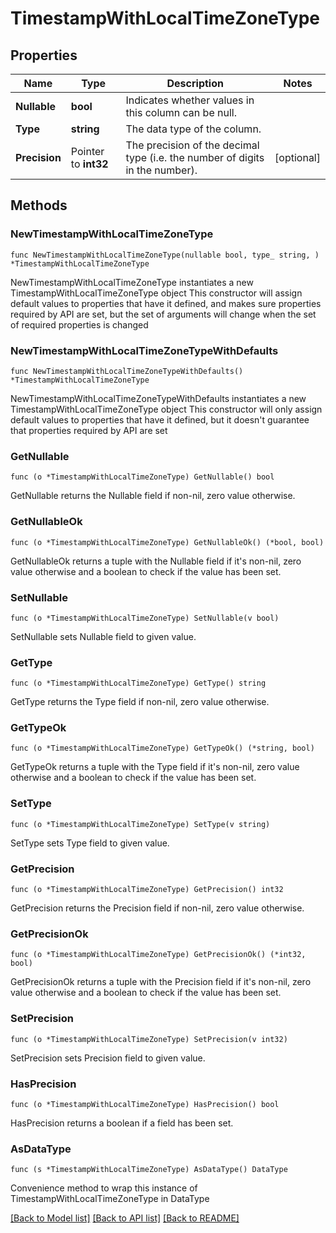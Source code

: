 # TimestampWithLocalTimeZoneType

## Properties

Name | Type | Description | Notes
------------ | ------------- | ------------- | -------------
**Nullable** | **bool** | Indicates whether values in this column can be null. | 
**Type** | **string** | The data type of the column. | 
**Precision** | Pointer to **int32** | The precision of the decimal type (i.e. the number of digits in the number). | [optional] 

## Methods

### NewTimestampWithLocalTimeZoneType

`func NewTimestampWithLocalTimeZoneType(nullable bool, type_ string, ) *TimestampWithLocalTimeZoneType`

NewTimestampWithLocalTimeZoneType instantiates a new TimestampWithLocalTimeZoneType object
This constructor will assign default values to properties that have it defined,
and makes sure properties required by API are set, but the set of arguments
will change when the set of required properties is changed

### NewTimestampWithLocalTimeZoneTypeWithDefaults

`func NewTimestampWithLocalTimeZoneTypeWithDefaults() *TimestampWithLocalTimeZoneType`

NewTimestampWithLocalTimeZoneTypeWithDefaults instantiates a new TimestampWithLocalTimeZoneType object
This constructor will only assign default values to properties that have it defined,
but it doesn't guarantee that properties required by API are set

### GetNullable

`func (o *TimestampWithLocalTimeZoneType) GetNullable() bool`

GetNullable returns the Nullable field if non-nil, zero value otherwise.

### GetNullableOk

`func (o *TimestampWithLocalTimeZoneType) GetNullableOk() (*bool, bool)`

GetNullableOk returns a tuple with the Nullable field if it's non-nil, zero value otherwise
and a boolean to check if the value has been set.

### SetNullable

`func (o *TimestampWithLocalTimeZoneType) SetNullable(v bool)`

SetNullable sets Nullable field to given value.


### GetType

`func (o *TimestampWithLocalTimeZoneType) GetType() string`

GetType returns the Type field if non-nil, zero value otherwise.

### GetTypeOk

`func (o *TimestampWithLocalTimeZoneType) GetTypeOk() (*string, bool)`

GetTypeOk returns a tuple with the Type field if it's non-nil, zero value otherwise
and a boolean to check if the value has been set.

### SetType

`func (o *TimestampWithLocalTimeZoneType) SetType(v string)`

SetType sets Type field to given value.


### GetPrecision

`func (o *TimestampWithLocalTimeZoneType) GetPrecision() int32`

GetPrecision returns the Precision field if non-nil, zero value otherwise.

### GetPrecisionOk

`func (o *TimestampWithLocalTimeZoneType) GetPrecisionOk() (*int32, bool)`

GetPrecisionOk returns a tuple with the Precision field if it's non-nil, zero value otherwise
and a boolean to check if the value has been set.

### SetPrecision

`func (o *TimestampWithLocalTimeZoneType) SetPrecision(v int32)`

SetPrecision sets Precision field to given value.

### HasPrecision

`func (o *TimestampWithLocalTimeZoneType) HasPrecision() bool`

HasPrecision returns a boolean if a field has been set.


### AsDataType

`func (s *TimestampWithLocalTimeZoneType) AsDataType() DataType`

Convenience method to wrap this instance of TimestampWithLocalTimeZoneType in DataType

[[Back to Model list]](../README.md#documentation-for-models) [[Back to API list]](../README.md#documentation-for-api-endpoints) [[Back to README]](../README.md)


